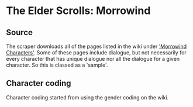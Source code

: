 # The Elder Scrolls: Morrowind

## Source

The scraper downloads all of the pages listed in the wiki under ['Morrowind Characters'](https://elderscrolls.fandom.com/wiki/Category:Morrowind:_Characters). Some of these pages include dialogue, but not necessarily for every character that has unique dialogue nor all the dialogue for a given character. So this is classed as a 'sample'.

## Character coding

Character coding started from using the gender coding on the wiki.